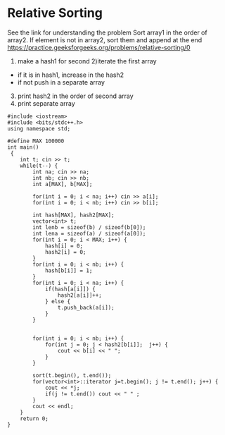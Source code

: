 # Relative Sorting
See the link for understanding the problem
Sort array1 in the order of array2. 
If element is not in array2, sort them and append at the end
https://practice.geeksforgeeks.org/problems/relative-sorting/0

1) make a hash1 for second
2)iterate the first array
- if it is in hash1, increase in the hash2
- if not push in a separate array
3) print hash2 in the order of second array
4) print separate array

```
#include <iostream>
#include <bits/stdc++.h>
using namespace std;

#define MAX 100000
int main()
 {
	int t; cin >> t;
	while(t--) {
	    int na; cin >> na;
	    int nb; cin >> nb;
	    int a[MAX], b[MAX];
	    
	    for(int i = 0; i < na; i++) cin >> a[i];
	    for(int i = 0; i < nb; i++) cin >> b[i];
	    
        int hash[MAX], hash2[MAX];
        vector<int> t;
        int lenb = sizeof(b) / sizeof(b[0]);
        int lena = sizeof(a) / sizeof(a[0]);
        for(int i = 0; i < MAX; i++) {
            hash[i] = 0;
            hash2[i] = 0;
        }
        for(int i = 0; i < nb; i++) {
            hash[b[i]] = 1;
        }
        for(int i = 0; i < na; i++) {
            if(hash[a[i]]) {
                hash2[a[i]]++;
            } else {
                t.push_back(a[i]);
            }
        }
        
      
        for(int i = 0; i < nb; i++) {
            for(int j = 0; j < hash2[b[i]];  j++) {
                cout << b[i] << " ";
            }
        }
    
        sort(t.begin(), t.end());
        for(vector<int>::iterator j=t.begin(); j != t.end(); j++) {
            cout << *j;
            if(j != t.end()) cout << " " ;
        }
        cout << endl;
	}
	return 0;
}
```
